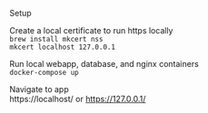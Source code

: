 Setup

Create a local certificate to run https locally  
`brew install mkcert nss`  
`mkcert localhost 127.0.0.1`    

Run local webapp, database, and nginx containers  
`docker-compose up`

Navigate to app  
https://localhost/ or https://127.0.0.1/
